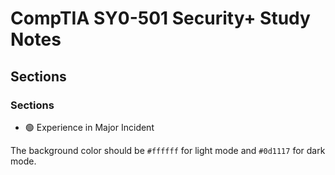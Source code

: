 # CompTIA SY0-501 Security+ Study Notes

## Sections

### Sections

* 🟢 Experience in Major Incident

The background color should be `#ffffff` for light mode and `#0d1117` for dark mode.
